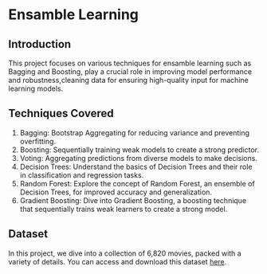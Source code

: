 # Ensamble Learning

## Introduction
This project focuses on various techniques for ensamble learning such as Bagging and Boosting, play a crucial role in improving model performance and robustness,cleaning data for ensuring high-quality input for machine learning models.

## Techniques Covered
1. Bagging: Bootstrap Aggregating for reducing variance and preventing overfitting.
2. Boosting: Sequentially training weak models to create a strong predictor.
3. Voting: Aggregating predictions from diverse models to make decisions.
4. Decision Trees: Understand the basics of Decision Trees and their role in classification and regression tasks.
5. Random Forest: Explore the concept of Random Forest, an ensemble of Decision Trees, for improved accuracy and generalization.
6. Gradient Boosting: Dive into Gradient Boosting, a boosting technique that sequentially trains weak learners to create a strong model.

## Dataset
In this project, we dive into a collection of 6,820 movies, packed with a variety of details. You can access and download this dataset [here](https://www.kaggle.com/datasets/danielgrijalvas/movies).
